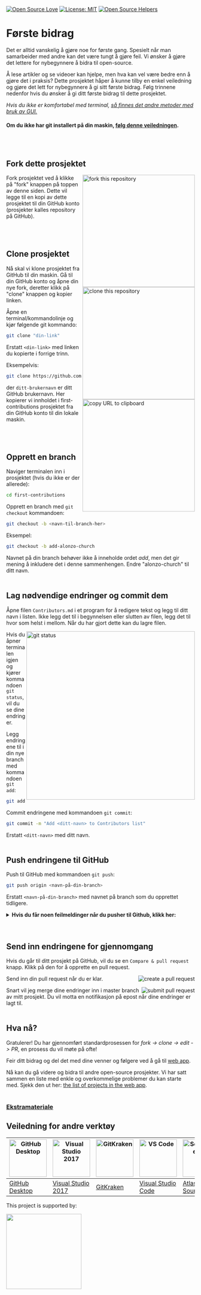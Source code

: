[![Open Source Love](https://firstcontributions.github.io/open-source-badges/badges/open-source-v1/open-source.svg)](https://github.com/firstcontributions/open-source-badges)
[![License: MIT](https://img.shields.io/badge/License-MIT-green.svg)](https://opensource.org/licenses/MIT)
[![Open Source Helpers](https://www.codetriage.com/roshanjossey/first-contributions/badges/users.svg)](https://www.codetriage.com/roshanjossey/first-contributions)



# Første bidrag

Det er alltid vanskelig å gjøre noe for første gang. Spesielt når man samarbeider med andre kan det være tungt å gjøre feil. Vi ønsker å gjøre det lettere for nybegynnere å bidra til open-source.

Å lese artikler og se videoer kan hjelpe, men hva kan vel være bedre enn å gjøre det i praksis? Dette prosjektet håper å kunne tilby en enkel veiledning og gjøre det lett for nybegynnere å gi sitt første bidrag. Følg trinnene nedenfor hvis du ønsker å gi ditt første bidrag til dette prosjektet.

_Hvis du ikke er komfortabel med terminal, [så finnes det andre metoder med bruk av GUI.](#tutorials-using-other-tools)_

#### Om du ikke har git installert på din maskin, [følg denne veiledningen](https://help.github.com/articles/set-up-git/).
<br/><br/>

## Fork dette prosjektet

<img align="right" width="300" src="https://firstcontributions.github.io/assets/Readme/fork.png" alt="fork this repository" />

Fork prosjektet ved å klikke på "fork" knappen på toppen av denne siden. Dette vil legge til en kopi av dette prosjektet til din GitHub konto (prosjekter kalles repository på GitHub).
<br/><br/>
<br/><br/>

## Clone prosjektet

<img align="right" width="300" src="https://firstcontributions.github.io/assets/Readme/clone.png" alt="clone this repository" />

Nå skal vi klone prosjektet fra GitHub til din maskin. Gå til din GitHub konto og åpne din nye fork, deretter klikk på "clone" knappen og kopier linken.

Åpne en terminal/kommandolinje og kjør følgende git kommando:

```bash
git clone "din-link"
```

Erstatt `<din-link>` med linken du kopierte i forrige trinn.

<img align="right" width="300" src="https://firstcontributions.github.io/assets/Readme/copy-to-clipboard.png" alt="copy URL to clipboard" />

Eksempelvis:

```bash
git clone https://github.com/ditt-brukernavn/first-contributions.git
```

der `ditt-brukernavn` er ditt GitHub brukernavn. Her kopierer vi innholdet i first-contributions prosjektet fra din GitHub konto til din lokale maskin.
<br/><br/>
<br/><br/>

## Opprett en branch

Naviger terminalen inn i prosjektet (hvis du ikke er der allerede):

```bash
cd first-contributions
```

Opprett en branch med `git checkout` kommandoen:

```bash
git checkout -b <navn-til-branch-her>
```

Eksempel:

```bash
git checkout -b add-alonzo-church
```
Navnet på din branch behøver ikke å inneholde ordet _add_, men det gir mening å inkludere det i denne sammenhengen. Endre "alonzo-church" til ditt navn.
<br/><br/>

## Lag nødvendige endringer og commit dem

Åpne filen `Contributors.md` i et program for å redigere tekst og legg til ditt navn i listen. Ikke legg det til i begynnelsen eller slutten av filen, legg det til hvor som helst i mellom. Når du har gjort dette kan du lagre filen.

<img align="right" width="450" src="https://firstcontributions.github.io/assets/Readme/git-status.png" alt="git status" />

Hvis du åpner terminalen igjen og kjører kommandoen `git status`, vil du se dine endringer.

Legg endringene til i din nye branch med kommandoen `git add`:


```bash
git add Contributors.md
```

Commit endringene med kommandoen `git commit`:

```bash
git commit -m "Add <ditt-navn> to Contributors list"
```

Erstatt `<ditt-navn>` med ditt navn.
<br/><br/>

## Push endringene til GitHub

Push til GitHub med kommandoen `git push`:

```bash
git push origin <navn-på-din-branch>
```

Erstatt `<navn-på-din-branch>` med navnet på branch som du opprettet tidligere.

<details>
<summary> <strong>Hvis du får noen feilmeldinger når du pusher til Github, klikk her:</strong> </summary>

- ### Authentication Error
     <pre>remote: Support for password authentication was removed on August 13, 2021. Please use a personal access token instead.
  remote: Please see https://github.blog/2020-12-15-token-authentication-requirements-for-git-operations/ for more information.
  fatal: Authentication failed for 'https://github.com/<your-username>/first-contributions.git/'</pre>
  Gå til [GitHub's brukansvisning](https://docs.github.com/en/authentication/connecting-to-github-with-ssh/adding-a-new-ssh-key-to-your-github-account) med generering og konfigurering av SHH nøkkelen til kontoen din.

</details>
<br/><br/>

## Send inn endringene for gjennomgang

Hvis du går til ditt prosjekt på GitHub, vil du se en `Compare & pull request` knapp. Klikk på den for å opprette en pull request.

<img style="float: right;" src="https://firstcontributions.github.io/assets/Readme/compare-and-pull.png" alt="create a pull request" />

Send inn din pull request når du er klar.

<img style="float: right;" src="https://firstcontributions.github.io/assets/Readme/submit-pull-request.png" alt="submit pull request" />

Snart vil jeg merge dine endringer inn i master branch av mitt prosjekt. Du vil motta en notifikasjon på epost når dine endringer er lagt til.
<br/><br/>

## Hva nå?

Gratulerer! Du har gjennomført standardprosessen for _fork -> clone -> edit -> PR_, en prosess du vil møte på ofte!

Feir ditt bidrag og del det med dine venner og følgere ved å gå til [web app](https://firstcontributions.github.io/#social-share).

Nå kan du gå videre og bidra til andre open-source prosjekter. Vi har satt sammen en liste med enkle og overkommelige problemer du kan starte med. Sjekk den ut her: [the list of projects in the web app](https://firstcontributions.github.io/#project-list).
<br/><br/>

### [Ekstramateriale](additional-material/git_workflow_scenarios/additional-material.md)

## Veiledning for andre verktøy

| <a href="gui-tool-tutorials/github-desktop-tutorial.md"><img alt="GitHub Desktop" src="https://desktop.github.com/images/desktop-icon.svg" width="100"></a> | <a href="gui-tool-tutorials/github-windows-vs2017-tutorial.md"><img alt="Visual Studio 2017" src="https://upload.wikimedia.org/wikipedia/commons/c/cd/Visual_Studio_2017_Logo.svg" width="100"></a> | <a href="gui-tool-tutorials/gitkraken-tutorial.md"><img alt="GitKraken" src="https://firstcontributions.github.io/assets/gui-tool-tutorials/gitkraken-tutorial/gk-icon.png" width="100"></a> | <a href="gui-tool-tutorials/github-windows-vs-code-tutorial.md"><img alt="VS Code" src="https://upload.wikimedia.org/wikipedia/commons/1/1c/Visual_Studio_Code_1.35_icon.png" width=100></a> | <a href="gui-tool-tutorials/sourcetree-macos-tutorial.md"><img alt="Sourcetree App" src="https://wac-cdn.atlassian.com/dam/jcr:81b15cde-be2e-4f4a-8af7-9436f4a1b431/Sourcetree-icon-blue.svg" width=100></a> | <a href="gui-tool-tutorials/github-windows-intellij-tutorial.md"><img alt="IntelliJ IDEA" src="https://upload.wikimedia.org/wikipedia/commons/thumb/9/9c/IntelliJ_IDEA_Icon.svg/512px-IntelliJ_IDEA_Icon.svg.png" width=100></a> |
| ----------------------------------------------------------------------------------------------------------------------------------------------------------- | --------------------------------------------------------------------------------------------------------------------------------------------------------------------------------------------------- | -------------------------------------------------------------------------------------------------------------------------------------------------------------------------------------------- | -------------------------------------------------------------------------------------------------------------------------------------------------------------------------------------------- | ------------------------------------------------------------------------------------------------------------------------------------------------------------------------------------------------------------ | -------------------------------------------------------------------------------------------------------------------------------------------------------------------------------------------------------------------------------- |
| [GitHub Desktop](gui-tool-tutorials/github-desktop-tutorial.md)                                                                                             | [Visual Studio 2017](gui-tool-tutorials/github-windows-vs2017-tutorial.md)                                                                                                                          | [GitKraken](gui-tool-tutorials/gitkraken-tutorial.md)                                                                                                                                        | [Visual Studio Code](gui-tool-tutorials/github-windows-vs-code-tutorial.md)                                                                                                                  | [Atlassian Sourcetree](gui-tool-tutorials/sourcetree-macos-tutorial.md)                                                                                                                                      | [IntelliJ IDEA](gui-tool-tutorials/github-windows-intellij-tutorial.md)                                                                                                                                                          |

<p>This project is supported by:</p>
<p>
  <a href="https://www.digitalocean.com/">
    <img src="https://opensource.nyc3.cdn.digitaloceanspaces.com/attribution/assets/SVG/DO_Logo_horizontal_blue.svg" width="201px">
  </a>
</p>